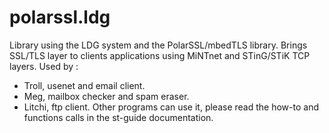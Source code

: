 # polarssl.ldg
Library using the LDG system and the PolarSSL/mbedTLS library.
Brings SSL/TLS layer to clients applications using MiNTnet and STinG/STiK TCP layers.
Used by :
- Troll, usenet and email client.
- Meg, mailbox checker and spam eraser.
- Litchi, ftp client.
Other programs can use it, please read the how-to and functions calls in the st-guide documentation.
